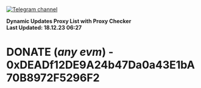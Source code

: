[![Telegram channel](https://img.shields.io/endpoint?url=https://runkit.io/damiankrawczyk/telegram-badge/branches/master?url=https://t.me/n4z4v0d)](https://t.me/n4z4v0d) 

**Dynamic Updates Proxy List with Proxy Checker**  
**Last Updated: 18.12.23 06:27**

# DONATE (_any evm_) - 0xDEADf12DE9A24b47Da0a43E1bA70B8972F5296F2

